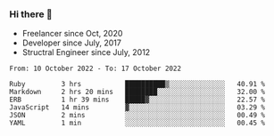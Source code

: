 ### Hi there 👋

- Freelancer since Oct, 2020
- Developer since July, 2017
- Structral Engineer since July, 2012

<!--START_SECTION:waka-->

```text
From: 10 October 2022 - To: 17 October 2022

Ruby         3 hrs           ██████████▒░░░░░░░░░░░░░░   40.91 %
Markdown     2 hrs 20 mins   ████████░░░░░░░░░░░░░░░░░   32.00 %
ERB          1 hr 39 mins    █████▓░░░░░░░░░░░░░░░░░░░   22.57 %
JavaScript   14 mins         ▓░░░░░░░░░░░░░░░░░░░░░░░░   03.29 %
JSON         2 mins          ░░░░░░░░░░░░░░░░░░░░░░░░░   00.49 %
YAML         1 min           ░░░░░░░░░░░░░░░░░░░░░░░░░   00.45 %
```

<!--END_SECTION:waka-->
